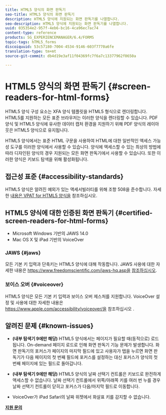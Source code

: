 ```yaml
---
title: HTML5 양식의 화면 판독기
seo-title: HTML5 양식의 화면 판독기
description: HTML5 양식에 지원되는 화면 판독기를 나열합니다.
seo-description: HTML5 양식에 지원되는 화면 판독기를 나열합니다.
uuid: 035354e2-957f-4eb6-bc16-4ca96ec7ac74
content-type: reference
products: SG_EXPERIENCEMANAGER/6.4/FORMS
topic-tags: hTML5_forms
discoiquuid: 53c57180-7004-4534-9146-603f7770a6fe
translation-type: tm+mt
source-git-commit: db4d19e3af11f04369fc7f6a7c13377962f0650a

---
```



# HTML5 양식의 화면 판독기 {#screen-readers-for-html-forms}

HTML5 양식 구성 요소는 XFA 양식 템플릿을 HTML5 형식으로 렌더링합니다. HTML5를 지원하는 모든 표준 브라우저는 이러한 양식을 렌더링할 수 있습니다. PDF 양식 및 HTML5 양식에 유사한 데이터 캡처 환경을 지원하기 위해 PDF 양식의 레이아웃은 HTML5 양식으로 유지됩니다.

HTML5 양식에서는 표준 HTML 구문을 사용하여 HTML에 대한 일반적인 액세스 가능성 도구를 이러한 양식에서 사용할 수 있습니다. 양식에 액세스할 수 있는 최상의 방법에 따라 디자인된 양식의 경우 지원되는 모든 화면 판독기에서 사용할 수 있습니다. 또한 이러한 양식은 키보드 탐색을 위해 활성화됩니다.

## 접근성 표준 {#accessibility-standards}

HTML5 양식은 알려진 예외가 있는 액세서빌러티를 위해 조항 508을 준수합니다. 자세한 [내용은 VPAT for HTML5 양식을](https://www.adobe.com/mena_en/accessibility/compliance/livecycle-mobile-forms-es4-section-508-vpat.html) 참조하십시오.

## HTML5 양식에 대한 인증된 화면 판독기 {#certified-screen-readers-for-html-forms}

* Microsoft Windows 기반의 JAWS 14.0
* Mac OS X 및 iPad 기반의 VoiceOver

### JAWS {#jaws}

모든 기본 키 입력과 단축키는 HTML5 양식에 대해 작동합니다. JAWS 사용에 대한 자세한 내용은 https://www.freedomscientific.com/jaws-hq.asp을 [참조하십시오](https://www.freedomscientific.com/jaws-hq.asp).

### 보이스 오버 {#voiceover}

HTML5 양식은 모든 기본 키 입력과 보이스 오버 제스처를 지원합니다. VoiceOver 설정 및 사용에 대한 자세한 내용은 https://www.apple.com/accessibility/voiceover/을 참조하십시오 [](https://www.apple.com/accessibility/voiceover/).

## 알려진 문제 {#known-issues}

* **(내부 탐색기 9에만 해당)** HTML5 양식에서는 페이지가 필요할 때(동적으로) 로드됩니다. On-demand 페이지 로드로 인해 화면 판독기 기능 문제가 발생합니다. 화면 판독기의 포커스가 페이지의 마지막 필드에 있고 사용자가 탭을 누르면 화면 판독기가 다음 페이지의 첫 번째 필드에 포커스를 설정하는 대신 포커스가 양식의 첫 번째 페이지에 있는 필드로 돌아갑니다.
* **(내부 탐색기 9에만 해당)** HTML5 양식의 날짜 선택기 컨트롤은 키보드로 완전하게 액세스할 수 없습니다. 날짜 선택기 컨트롤에서 위쪽/아래쪽 키를 여러 번 누를 경우 날짜 선택기 컨트롤이 닫히고 포커스가 다음/마지막 필드로 이동합니다.

* VoiceOver가 iPad Safari의 날짜 위젯에서 화살표 키를 감지할 수 없습니다.

**[지원 문의](https://www.adobe.com/account/sign-in.supportportal.html)**
